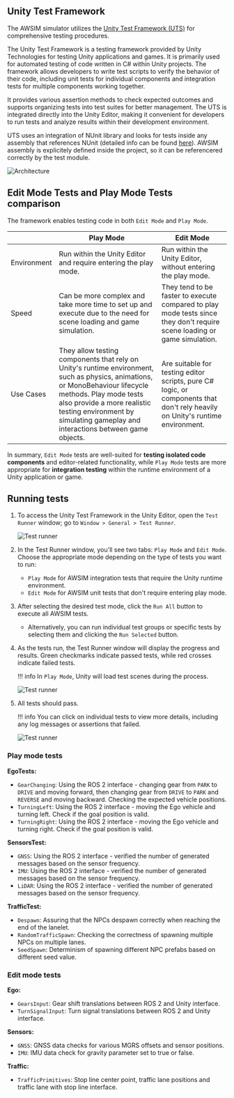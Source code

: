 
## Unity Test Framework
The AWSIM simulator utilizes the [Unity Test Framework (UTS)](https://docs.unity3d.com/Packages/com.unity.test-framework@1.1/manual/index.html) for comprehensive testing procedures. 

The Unity Test Framework is a testing framework provided by Unity Technologies for testing Unity applications and games. It is primarily used for automated testing of code written in C# within Unity projects. The framework allows developers to write test scripts to verify the behavior of their code, including unit tests for individual components and integration tests for multiple components working together. 

It provides various assertion methods to check expected outcomes and supports organizing tests into test suites for better management. The UTS is integrated directly into the Unity Editor, making it convenient for developers to run tests and analyze results within their development environment.

UTS uses an integration of NUnit library and looks for tests inside any assembly that references NUnit (detailed info can be found [here](https://docs.unity3d.com/Packages/com.unity.test-framework@1.1/manual/workflow-create-test-assembly.html)). AWSIM assembly is explicitely defined inside the project, so it can be referencered correctly by the test module.

![Architecture](arch_testing.png)

## Edit Mode Tests and Play Mode Tests comparison
The framework enables testing code in both `Edit Mode` and `Play Mode`.

|   | Play Mode  | Edit Mode  |
|---|---|---|
| Environment  |  Run within the Unity Editor and require entering the play mode.  | Run within the Unity Editor, without entering the play mode.  |
| Speed  |  Can be more complex and take more time to set up and execute due to the need for scene loading and game simulation.  | They tend to be faster to execute compared to play mode tests since they don't require scene loading or game simulation.  |
| Use Cases  | They allow testing components that rely on Unity's runtime environment, such as physics, animations, or MonoBehaviour lifecycle methods. Play mode tests also provide a more realistic testing environment by simulating gameplay and interactions between game objects. | Are suitable for testing editor scripts, pure C# logic, or components that don't rely heavily on Unity's runtime environment.  |

In summary, `Edit Mode` tests are well-suited for **testing isolated code components** and editor-related functionality, while `Play Mode` tests are more appropriate for **integration testing** within the runtime environment of a Unity application or game.

## Running tests

1. To access the Unity Test Framework in the Unity Editor, open the `Test Runner` window; go to `Window > General > Test Runner`.

    ![Test runner](test_runner.png)

1. In the Test Runner window, you'll see two tabs: `Play Mode` and `Edit Mode`. Choose the appropriate mode depending on the type of tests you want to run:
    - `Play Mode` for AWSIM integration tests that require the Unity runtime environment.
    - `Edit Mode` for AWSIM unit tests that don't require entering play mode.

1. After selecting the desired test mode, click the `Run All` button to execute all AWSIM tests. 
    - Alternatively, you can run individual test groups or specific tests by selecting them and clicking the `Run Selected` button.

1. As the tests run, the Test Runner window will display the progress and results. Green checkmarks indicate passed tests, while red crosses indicate failed tests.
    
    !!! info
        In `Play Mode`, Unity will load test scenes during the process.

    ![Test runner](running_tests.png)

1. All tests should pass.
    
    !!! info
        You can click on individual tests to view more details, including any log messages or assertions that failed.

    ![Test runner](all_tests.png)


### Play mode tests

**EgoTests:**

  - `GearChanging`: Using the ROS 2 interface - changing gear from `PARK` to `DRIVE` and moving forward, then changing gear from `DRIVE` to `PARK` and `REVERSE` and moving backward. Checking the expected vehicle positions.
  - `TurningLeft`: Using the ROS 2 interface - moving the Ego vehicle and turning left. Check if the goal position is valid.
  - `TurningRight`: Using the ROS 2 interface - moving the Ego vehicle and turning right. Check if the goal position is valid.

**SensorsTest:**

  - `GNSS`: Using the ROS 2 interface - verified the number of generated messages based on the sensor frequency.
  - `IMU`: Using the ROS 2 interface - verified the number of generated messages based on the sensor frequency.
  - `LiDAR`: Using the ROS 2 interface - verified the number of generated messages based on the sensor frequency.

**TrafficTest:**

  - `Despawn`: Assuring that the NPCs despawn correctly when reaching the end of the lanelet.
  - `RandomTrafficSpawn`: Checking the correctness of spawning multiple NPCs on multiple lanes.
  - `SeedSpawn`: Determinism of spawning different NPC prefabs based on different seed value.

### Edit mode tests

**Ego:**
    
  - `GearsInput`: Gear shift translations between ROS 2 and Unity interface.
  - `TurnSignalInput`: Turn signal translations between ROS 2 and Unity interface.

**Sensors:**

  - `GNSS`: GNSS data checks for various MGRS offsets and sensor positions.
  - `IMU`: IMU data check for gravity parameter set to true or false.

**Traffic:**

  - `TrafficPrimitives`: Stop line center point, traffic lane positions and traffic lane with stop line interface.